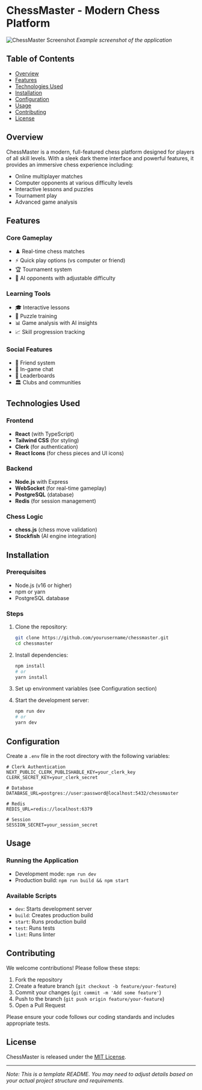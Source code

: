 # ChessMaster - Modern Chess Platform

![ChessMaster Screenshot](./screenshot.png) *Example screenshot of the application*

## Table of Contents
- [Overview](#overview)
- [Features](#features)
- [Technologies Used](#technologies-used)
- [Installation](#installation)
- [Configuration](#configuration)
- [Usage](#usage)
- [Contributing](#contributing)
- [License](#license)

## Overview

ChessMaster is a modern, full-featured chess platform designed for players of all skill levels. With a sleek dark theme interface and powerful features, it provides an immersive chess experience including:

- Online multiplayer matches
- Computer opponents at various difficulty levels
- Interactive lessons and puzzles
- Tournament play
- Advanced game analysis

## Features

### Core Gameplay
- ♟️ Real-time chess matches
- ⚡ Quick play options (vs computer or friend)
- 🏆 Tournament system
- 🤖 AI opponents with adjustable difficulty

### Learning Tools
- 🎓 Interactive lessons
- 🧠 Puzzle training
- 📊 Game analysis with AI insights
- 📈 Skill progression tracking

### Social Features
- 👥 Friend system
- 💬 In-game chat
- 🏅 Leaderboards
- 🏛️ Clubs and communities

## Technologies Used

### Frontend
- **React** (with TypeScript)
- **Tailwind CSS** (for styling)
- **Clerk** (for authentication)
- **React Icons** (for chess pieces and UI icons)

### Backend
- **Node.js** with Express
- **WebSocket** (for real-time gameplay)
- **PostgreSQL** (database)
- **Redis** (for session management)

### Chess Logic
- **chess.js** (chess move validation)
- **Stockfish** (AI engine integration)

## Installation

### Prerequisites
- Node.js (v16 or higher)
- npm or yarn
- PostgreSQL database

### Steps
1. Clone the repository:
   ```bash
   git clone https://github.com/yourusername/chessmaster.git
   cd chessmaster
   ```

2. Install dependencies:
   ```bash
   npm install
   # or
   yarn install
   ```

3. Set up environment variables (see Configuration section)

4. Start the development server:
   ```bash
   npm run dev
   # or
   yarn dev
   ```

## Configuration

Create a `.env` file in the root directory with the following variables:

```env
# Clerk Authentication
NEXT_PUBLIC_CLERK_PUBLISHABLE_KEY=your_clerk_key
CLERK_SECRET_KEY=your_clerk_secret

# Database
DATABASE_URL=postgres://user:password@localhost:5432/chessmaster

# Redis
REDIS_URL=redis://localhost:6379

# Session
SESSION_SECRET=your_session_secret
```

## Usage

### Running the Application
- Development mode: `npm run dev`
- Production build: `npm run build && npm start`

### Available Scripts
- `dev`: Starts development server
- `build`: Creates production build
- `start`: Runs production build
- `test`: Runs tests
- `lint`: Runs linter

## Contributing

We welcome contributions! Please follow these steps:

1. Fork the repository
2. Create a feature branch (`git checkout -b feature/your-feature`)
3. Commit your changes (`git commit -m 'Add some feature'`)
4. Push to the branch (`git push origin feature/your-feature`)
5. Open a Pull Request

Please ensure your code follows our coding standards and includes appropriate tests.

## License

ChessMaster is released under the [MIT License](LICENSE).

---

*Note: This is a template README. You may need to adjust details based on your actual project structure and requirements.*

